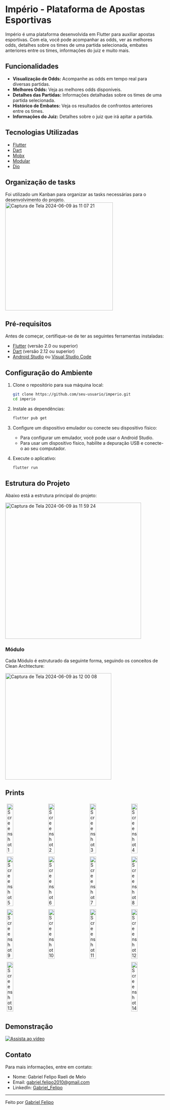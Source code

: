 # Império - Plataforma de Apostas Esportivas

Império é uma plataforma desenvolvida em Flutter para auxiliar apostas esportivas. Com ela, você pode acompanhar as odds, ver as melhores odds, detalhes sobre os times de uma partida selecionada, embates anteriores entre os times, informações do juiz e muito mais.

## Funcionalidades

- **Visualização de Odds:** Acompanhe as odds em tempo real para diversas partidas.
- **Melhores Odds:** Veja as melhores odds disponíveis.
- **Detalhes das Partidas:** Informações detalhadas sobre os times de uma partida selecionada.
- **Histórico de Embates:** Veja os resultados de confrontos anteriores entre os times.
- **Informações do Juiz:** Detalhes sobre o juiz que irá apitar a partida.

## Tecnologias Utilizadas

- [Flutter](https://flutter.dev/)
- [Dart](https://dart.dev/)
- [Mobx](https://pub.dev/packages/mobx)
- [Modular](https://pub.dev/packages/flutter_modular)
- [Dio](https://pub.dev/packages/dio)

## Organização de tasks

Foi utilizado um Kanban para organizar as tasks necessárias para o desenvolvimento do projeto.
<img width="340" alt="Captura de Tela 2024-06-09 às 11 07 21" src="https://github.com/gabrielfelipo/Imperio/assets/54708833/57c83d03-75f9-4f99-8303-17f9a971120f">

## Pré-requisitos

Antes de começar, certifique-se de ter as seguintes ferramentas instaladas:

- [Flutter](https://flutter.dev/docs/get-started/install) (versão 2.0 ou superior)
- [Dart](https://dart.dev/get-dart) (versão 2.12 ou superior)
- [Android Studio](https://developer.android.com/studio) ou [Visual Studio Code](https://code.visualstudio.com/)

## Configuração do Ambiente

1. Clone o repositório para sua máquina local:
    ```sh
    git clone https://github.com/seu-usuario/imperio.git
    cd imperio
    ```

2. Instale as dependências:
    ```sh
    flutter pub get
    ```

3. Configure um dispositivo emulador ou conecte seu dispositivo físico:
    - Para configurar um emulador, você pode usar o Android Studio.
    - Para usar um dispositivo físico, habilite a depuração USB e conecte-o ao seu computador.

4. Execute o aplicativo:
    ```sh
    flutter run
    ```

## Estrutura do Projeto

Abaixo está a estrutura principal do projeto:

<img width="429" alt="Captura de Tela 2024-06-09 às 11 59 24" src="https://github.com/gabrielfelipo/Imperio/assets/54708833/3f757eed-f951-45c8-a200-79eca9db3498">




### Módulo
Cada Módulo é estruturado da seguinte forma, seguindo os conceitos de Clean Archtecture:

<img width="335" alt="Captura de Tela 2024-06-09 às 12 00 08" src="https://github.com/gabrielfelipo/Imperio/assets/54708833/6bc887b0-31cf-4a94-8c78-1e78b32e0f81">


## Prints
<div style="display: flex; flex-wrap: wrap; justify-content: space-between;">
  <img src="https://github.com/gabrielfelipo/Imperio/assets/54708833/bf91142d-db64-429a-bf8f-ce3e45f482b0" alt="Screenshot 1" width="20%" style="margin: 5px;">
  <img src="https://github.com/gabrielfelipo/Imperio/assets/54708833/95d6a003-8ed4-418f-8dae-ef2db6418f53" alt="Screenshot 2" width="20%" style="margin: 5px;">
  <img src="https://github.com/gabrielfelipo/Imperio/assets/54708833/c0976c27-bb53-4268-a6e1-5d302088325b" alt="Screenshot 3" width="20%" style="margin: 5px;">
  <img src="https://github.com/gabrielfelipo/Imperio/assets/54708833/1fd71395-a96a-4ed8-9c4e-a532ba7d0fae" alt="Screenshot 4" width="20%" style="margin: 5px;">
  <img src="https://github.com/gabrielfelipo/Imperio/assets/54708833/be72d8d7-8a71-448d-9b2d-cfc5950c7191" alt="Screenshot 5" width="20%" style="margin: 5px;">
  <img src="https://github.com/gabrielfelipo/Imperio/assets/54708833/b5922b25-f8ba-4da9-8a1d-c74e23fe4710" alt="Screenshot 6" width="20%" style="margin: 5px;">
  <img src="https://github.com/gabrielfelipo/Imperio/assets/54708833/8413e9fc-90e7-4342-b88b-b79060a3bc44" alt="Screenshot 7" width="20%" style="margin: 5px;">
  <img src="https://github.com/gabrielfelipo/Imperio/assets/54708833/0bd4c170-089e-4df7-a16c-3bc7f58fdf6d" alt="Screenshot 8" width="20%" style="margin: 5px;">
  <img src="https://github.com/gabrielfelipo/Imperio/assets/54708833/d4447cb7-1719-4063-a305-e7075e6b0828" alt="Screenshot 9" width="20%" style="margin: 5px;">
  <img src="https://github.com/gabrielfelipo/Imperio/assets/54708833/cd3823ae-ec31-439c-8aa0-b9e5d71804dd" alt="Screenshot 10" width="20%" style="margin: 5px;">
  <img src="https://github.com/gabrielfelipo/Imperio/assets/54708833/ec6b50fc-ab0a-426d-b591-8a5be67c4b2d" alt="Screenshot 11" width="20%" style="margin: 5px;">
  <img src="https://github.com/gabrielfelipo/Imperio/assets/54708833/39774bcb-6ebd-4581-b4b2-4cbe18ea968e" alt="Screenshot 12" width="20%" style="margin: 5px;">
  <img src="https://github.com/gabrielfelipo/Imperio/assets/54708833/071e9b9f-6b57-487d-952a-9dafbc6f7a5d" alt="Screenshot 13" width="20%" style="margin: 5px;">
  <img src="https://github.com/gabrielfelipo/Imperio/assets/54708833/b1095ab3-7da7-4ef7-99cd-1d90c34f823b" alt="Screenshot 14" width="20%" style="margin: 5px;">
</div>

## Demonstração

[![Assista ao vídeo](https://i9.ytimg.com/vi/M4bhWAy_qL0/mq2.jpg?sqp=CLCsl7MG-oaymwEmCMACELQB8quKqQMa8AEB-AHcBIACgAqKAgwIABABGEggZSgxMA8=&rs=AOn4CLDIAKVQKbUREFD_hjdfEpxYOqVeiQ)](https://youtu.be/M4bhWAy_qL0)


## Contato

Para mais informações, entre em contato:

- Nome: Gabriel Felipo Raeli de Melo
- Email: gabriel.felipo2010@gmail.com
- LinkedIn: [Gabriel_Felipo](https://www.linkedin.com/in/gabriel-felipo-raeli-20329a1b1/)

---

Feito por [Gabriel Felipo](https://github.com/gabrielfelipo)
